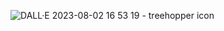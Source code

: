 ![DALL·E 2023-08-02 16 53 19 - treehopper icon](https://github.com/LinCheWei/Membracidae/assets/91247934/dd450d43-3f7c-4e93-8c37-42fec8528f46)
